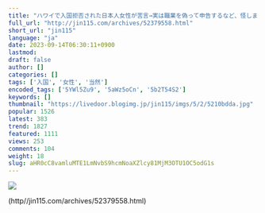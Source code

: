```yaml
---
title: "ハワイで入国拒否された日本人女性が苦言→実は職業を偽って申告するなど、怪しまれて当然だった… "
full_url: "http://jin115.com/archives/52379558.html"
short_url: "jin115"
language: "ja"
date: 2023-09-14T06:30:11+0900
lastmod: 
draft: false
author: []
categories: []
tags: ['入国', '女性', '当然']
encoded_tags: ['5YWl5Zu9', '5aWz5oCn', '5b2T54S2']
keywords: []
thumbnail: "https://livedoor.blogimg.jp/jin115/imgs/5/2/5210bdda.jpg"
popular: 1526
latest: 383
trend: 1827
featured: 1111
views: 253
comments: 104
weight: 18
slug: aHR0cC8vamluMTE1LmNvbS9hcmNoaXZlcy81MjM3OTU1OC5odG1s
---
```


![](https://livedoor.blogimg.jp/jin115/imgs/5/2/5210bdda.jpg)



(http//jin115.com/archives/52379558.html)
